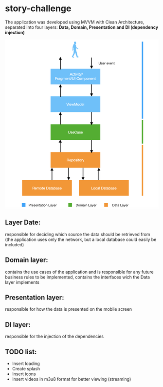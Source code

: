 # story-challenge

The application was developed using MVVM with Clean Architecture, separated into four layers: **Data, Domain, Presentation and DI (dependency injection)**

<img src="/CA-MVVM.png" alt="MVVM com Clean Architecture"/>

  ## Layer Date:
  responsible for deciding which source the data should be retrieved from (the application uses only the network, but a local database could easily be included)
  
  ## Domain layer:
  contains the use cases of the application and is responsible for any future business rules to be implemented, contains the interfaces wich the Data layer implements
  
  ## Presentation layer:
  responsible for how the data is presented on the mobile screen
  
  ## DI layer:
  responsible for the injection of the dependencies
  
## TODO list:
  
  - Insert loading
  - Create splash
  - Insert icons
  - Insert videos in m3u8 format for better viewing (streaming)


